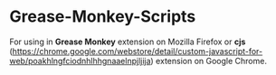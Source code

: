 # Grease-Monkey-Scripts
For using in <b>Grease Monkey</b> extension on Mozilla Firefox or <b>cjs</b> (https://chrome.google.com/webstore/detail/custom-javascript-for-web/poakhlngfciodnhlhhgnaaelnpjljija) extension on Google Chrome.
